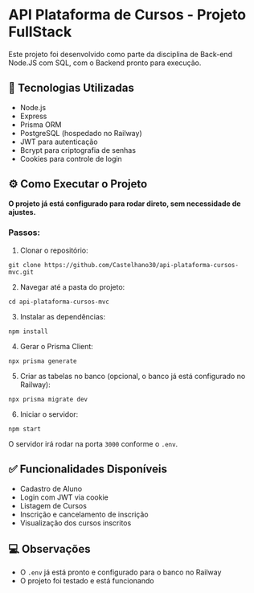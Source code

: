 
# API Plataforma de Cursos - Projeto FullStack 

Este projeto foi desenvolvido como parte da disciplina de Back-end Node.JS com SQL, com o Backend pronto para execução.

## 🚀 Tecnologias Utilizadas
- Node.js
- Express
- Prisma ORM
- PostgreSQL (hospedado no Railway)
- JWT para autenticação
- Bcrypt para criptografia de senhas
- Cookies para controle de login

## ⚙️ Como Executar o Projeto

**O projeto já está configurado para rodar direto, sem necessidade de ajustes.**

### Passos:

1. Clonar o repositório:
```
git clone https://github.com/Castelhano30/api-plataforma-cursos-mvc.git
```

2. Navegar até a pasta do projeto:
```
cd api-plataforma-cursos-mvc
```

3. Instalar as dependências:
```
npm install
```

4. Gerar o Prisma Client:
```
npx prisma generate
```

5. Criar as tabelas no banco (opcional, o banco já está configurado no Railway):
```
npx prisma migrate dev
```

6. Iniciar o servidor:
```
npm start
```

O servidor irá rodar na porta `3000` conforme o `.env`.

## ✅ Funcionalidades Disponíveis
- Cadastro de Aluno
- Login com JWT via cookie
- Listagem de Cursos
- Inscrição e cancelamento de inscrição
- Visualização dos cursos inscritos

## 💻 Observações
- O `.env` já está pronto e configurado para o banco no Railway
- O projeto foi testado e está funcionando

